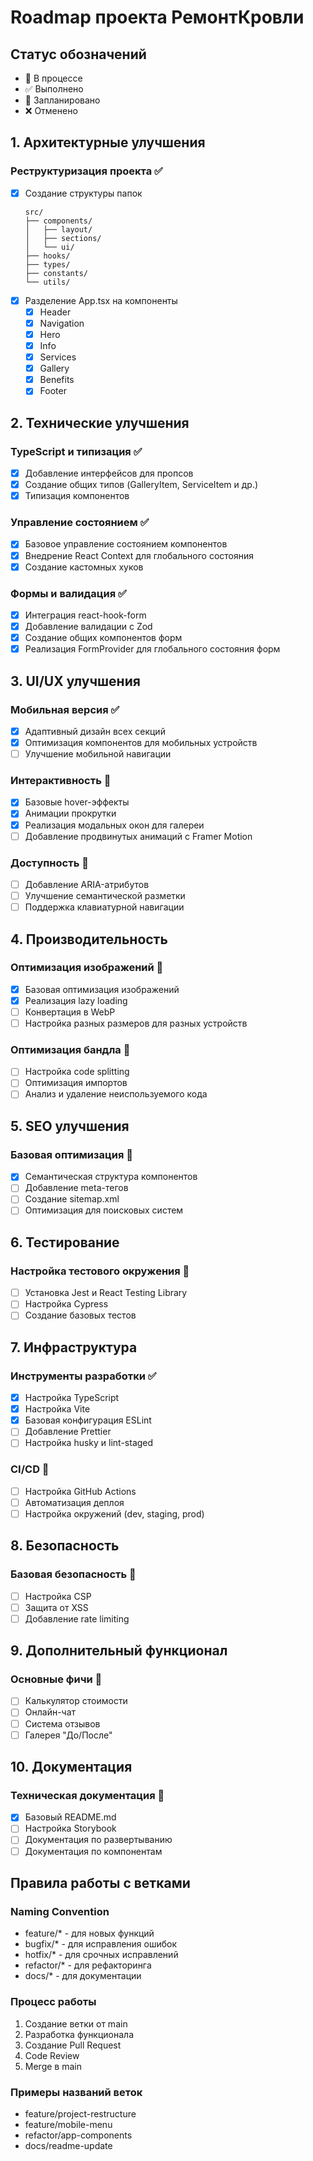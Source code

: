 # Roadmap проекта РемонтКровли

## Статус обозначений
- 🔄 В процессе
- ✅ Выполнено
- 📅 Запланировано
- ❌ Отменено

## 1. Архитектурные улучшения
### Реструктуризация проекта ✅
- [x] Создание структуры папок
  ```
  src/
  ├── components/
  │   ├── layout/
  │   ├── sections/
  │   └── ui/
  ├── hooks/
  ├── types/
  ├── constants/
  └── utils/
  ```
- [x] Разделение App.tsx на компоненты
  - [x] Header
  - [x] Navigation
  - [x] Hero
  - [x] Info
  - [x] Services
  - [x] Gallery
  - [x] Benefits
  - [x] Footer

## 2. Технические улучшения
### TypeScript и типизация ✅
- [x] Добавление интерфейсов для пропсов
- [x] Создание общих типов (GalleryItem, ServiceItem и др.)
- [x] Типизация компонентов

### Управление состоянием ✅
- [x] Базовое управление состоянием компонентов
- [x] Внедрение React Context для глобального состояния
- [x] Создание кастомных хуков

### Формы и валидация ✅
- [x] Интеграция react-hook-form
- [x] Добавление валидации с Zod
- [x] Создание общих компонентов форм
- [x] Реализация FormProvider для глобального состояния форм

## 3. UI/UX улучшения
### Мобильная версия ✅
- [x] Адаптивный дизайн всех секций
- [x] Оптимизация компонентов для мобильных устройств
- [ ] Улучшение мобильной навигации

### Интерактивность 🔄
- [x] Базовые hover-эффекты
- [x] Анимации прокрутки
- [x] Реализация модальных окон для галереи
- [ ] Добавление продвинутых анимаций с Framer Motion

### Доступность 📅
- [ ] Добавление ARIA-атрибутов
- [ ] Улучшение семантической разметки
- [ ] Поддержка клавиатурной навигации

## 4. Производительность
### Оптимизация изображений 🔄
- [x] Базовая оптимизация изображений
- [x] Реализация lazy loading
- [ ] Конвертация в WebP
- [ ] Настройка разных размеров для разных устройств

### Оптимизация бандла 📅
- [ ] Настройка code splitting
- [ ] Оптимизация импортов
- [ ] Анализ и удаление неиспользуемого кода

## 5. SEO улучшения
### Базовая оптимизация 🔄
- [x] Семантическая структура компонентов
- [ ] Добавление meta-тегов
- [ ] Создание sitemap.xml
- [ ] Оптимизация для поисковых систем

## 6. Тестирование
### Настройка тестового окружения 📅
- [ ] Установка Jest и React Testing Library
- [ ] Настройка Cypress
- [ ] Создание базовых тестов

## 7. Инфраструктура
### Инструменты разработки ✅
- [x] Настройка TypeScript
- [x] Настройка Vite
- [x] Базовая конфигурация ESLint
- [ ] Добавление Prettier
- [ ] Настройка husky и lint-staged

### CI/CD 📅
- [ ] Настройка GitHub Actions
- [ ] Автоматизация деплоя
- [ ] Настройка окружений (dev, staging, prod)

## 8. Безопасность
### Базовая безопасность 📅
- [ ] Настройка CSP
- [ ] Защита от XSS
- [ ] Добавление rate limiting

## 9. Дополнительный функционал
### Основные фичи 📅
- [ ] Калькулятор стоимости
- [ ] Онлайн-чат
- [ ] Система отзывов
- [ ] Галерея "До/После"

## 10. Документация
### Техническая документация 🔄
- [x] Базовый README.md
- [ ] Настройка Storybook
- [ ] Документация по развертыванию
- [ ] Документация по компонентам

## Правила работы с ветками

### Naming Convention
- feature/* - для новых функций
- bugfix/* - для исправления ошибок
- hotfix/* - для срочных исправлений
- refactor/* - для рефакторинга
- docs/* - для документации

### Процесс работы
1. Создание ветки от main
2. Разработка функционала
3. Создание Pull Request
4. Code Review
5. Merge в main

### Примеры названий веток
- feature/project-restructure
- feature/mobile-menu
- refactor/app-components
- docs/readme-update 